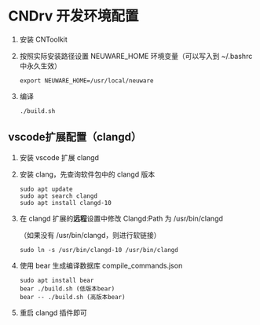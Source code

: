 # CNDrv 开发环境配置

1. 安装 CNToolkit

2. 按照实际安装路径设置 NEUWARE_HOME 环境变量（可以写入到 ~/.bashrc 中永久生效）

   ```
   export NEUWARE_HOME=/usr/local/neuware
   ```

3. 编译

   ```
   ./build.sh
   ```

## vscode扩展配置（clangd）

1. 安装 vscode 扩展 clangd

2. 安装 clang，先查询软件包中的 clangd 版本

   ```
   sudo apt update
   sudo apt search clangd
   sudo apt install clangd-10
   ```

3. 在 clangd 扩展的**远程**设置中修改 Clangd:Path 为 /usr/bin/clangd

   （如果没有 /usr/bin/clangd，则进行软链接）

   ```
   sudo ln -s /usr/bin/clangd-10 /usr/bin/clangd
   ```

4. 使用 bear 生成编译数据库 compile_commands.json

   ```
   sudo apt install bear
   bear ./build.sh (低版本bear)
   bear -- ./build.sh (高版本bear)
   ```

5. 重启 clangd 插件即可


